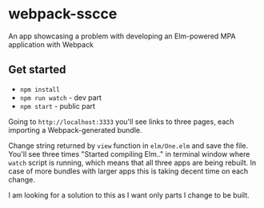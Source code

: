 # webpack-sscce
An app showcasing a problem with developing an Elm-powered MPA application with Webpack

## Get started
* `npm install`
* `npm run watch` - dev part
* `npm start` - public part

Going to `http://localhost:3333` you'll see links to three pages, each importing a Webpack-generated bundle.

Change string returned by `view` function in `elm/One.elm` and save the file. 
You'll see three times "Started compiling Elm.." in terminal window where `watch` script is running, which means that all three apps are being rebuilt. 
In case of more bundles with larger apps this is taking decent time on each change.

I am looking for a solution to this as I want only parts I change to be built.  
  
